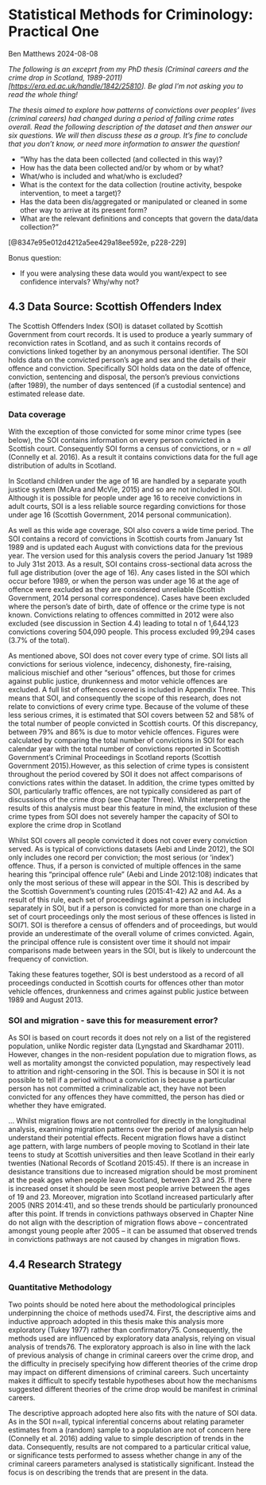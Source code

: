 Statistical Methods for Criminology: Practical One
================
Ben Matthews
2024-08-08

*The following is an exceprt from my PhD thesis (Criminal careers and
the crime drop in Scotland,
1989-2011)\[<https://era.ed.ac.uk/handle/1842/25810>\]. Be glad I’m not
asking you to read the whole thing!*

*The thesis aimed to explore how patterns of convictions over peoples’
lives (criminal careers) had changed during a period of falling crime
rates overall. Read the following description of the dataset and then
answer our six questions. We will then discuss these as a group. It’s
fine to conclude that you don’t know, or need more information to answer
the question!*

- “Why has the data been collected (and collected in this way)?
- How has the data been collected and/or by whom or by what?
- What/who is included and what/who is excluded?
- What is the context for the data collection (routine activity, bespoke
  intervention, to meet a target)?
- Has the data been dis/aggregated or manipulated or cleaned in some
  other way to arrive at its present form?
- What are the relevant definitions and concepts that govern the
  data/data collection?”

\[@8347e95e012d4212a5ee429a18ee592e, p228-229\]

Bonus question:
- If you were analysing these data would you want/expect to see confidence intervals? Why/why not?

## 4.3 Data Source: Scottish Offenders Index

The Scottish Offenders Index (SOI) is dataset collated by Scottish
Government from court records. It is used to produce a yearly summary of
reconviction rates in Scotland, and as such it contains records of
convictions linked together by an anonymous personal identifier. The SOI
holds data on the convicted person’s age and sex and the details of
their offence and conviction. Specifically SOI holds data on the date of
offence, conviction, sentencing and disposal, the person’s previous
convictions (after 1989), the number of days sentenced (if a custodial
sentence) and estimated release date.

### Data coverage

With the exception of those convicted for some minor crime types (see
below), the SOI contains information on every person convicted in a
Scottish court. Consequently SOI forms a census of convictions, or n =
*all* (Connelly et al. 2016). As a result it contains convictions data
for the full age distribution of adults in Scotland.

In Scotland children under the age of 16 are handled by a separate youth
justice system (McAra and McVie, 2015) and so are not included in SOI.
Although it is possible for people under age 16 to receive convictions
in adult courts, SOI is a less reliable source regarding convictions for
those under age 16 (Scottish Government, 2014 personal communication).

As well as this wide age coverage, SOI also covers a wide time period.
The SOI contains a record of convictions in Scottish courts from January
1st 1989 and is updated each August with convictions data for the
previous year. The version used for this analysis covers the period
January 1st 1989 to July 31st 2013. As a result, SOI contains
cross-sectional data across the full age distribution (over the age of
16). Any cases listed in the SOI which occur before 1989, or when the
person was under age 16 at the age of offence were excluded as they are
considered unreliable (Scottish Government, 2014 personal
correspondence). Cases have been excluded where the person’s date of
birth, date of offence or the crime type is not known. Convictions
relating to offences committed in 2012 were also excluded (see
discussion in Section 4.4) leading to total n of 1,644,123 convictions
covering 504,090 people. This process excluded 99,294 cases (3.7% of the
total).

As mentioned above, SOI does not cover every type of crime. SOI lists
all convictions for serious violence, indecency, dishonesty,
fire-raising, malicious mischief and other “serious” offences, but those
for crimes against public justice, drunkenness and motor vehicle
offences are excluded. A full list of offences covered is included in
Appendix Three. This means that SOI, and consequently the scope of this
research, does not relate to convictions of every crime type. Because of
the volume of these less serious crimes, it is estimated that SOI covers
between 52 and 58% of the total number of people convicted in Scottish
courts. Of this discrepancy, between 79% and 86% is due to motor vehicle
offences. Figures were calculated by comparing the total number of
convictions in SOI for each calendar year with the total number of
convictions reported in Scottish Government’s Criminal Proceedings in
Scotland reports (Scottish Government 2015).However, as this selection
of crime types is consistent throughout the period covered by SOI it
does not affect comparisons of convictions rates within the dataset. In
addition, the crime types omitted by SOI, particularly traffic offences,
are not typically considered as part of discussions of the crime drop
(see Chapter Three). Whilst interpreting the results of this analysis
must bear this feature in mind, the exclusion of these crime types from
SOI does not severely hamper the capacity of SOI to explore the crime
drop in Scotland

Whilst SOI covers all people convicted it does not cover every
conviction served. As is typical of convictions datasets (Aebi and Linde
2012), the SOI only includes one record per conviction; the most serious
(or ‘index’) offence. Thus, if a person is convicted of multiple
offences in the same hearing this “principal offence rule” (Aebi and
Linde 2012:108) indicates that only the most serious of these will
appear in the SOI. This is described by the Scottish Government’s
counting rules (2015:41-42) A2 and A4. As a result of this rule, each
set of proceedings against a person is included separately in SOI, but
if a person is convicted for more than one charge in a set of court
proceedings only the most serious of these offences is listed in SOI71.
SOI is therefore a census of offenders and of proceedings, but would
provide an underestimate of the overall volume of crimes convicted.
Again, the principal offence rule is consistent over time it should not
impair comparisons made between years in the SOI, but is likely to
undercount the frequency of conviction.

Taking these features together, SOI is best understood as a record of
all proceedings conducted in Scottish courts for offences other than
motor vehicle offences, drunkenness and crimes against public justice
between 1989 and August 2013.

### SOI and migration - save this for measurement error?

As SOI is based on court records it does not rely on a list of the
registered population, unlike Nordic register data (Lyngstad and
Skardhamar 2011). However, changes in the non-resident population due to
migration flows, as well as mortality amongst the convicted population,
may respectively lead to attrition and right-censoring in the SOI. This
is because in SOI it is not possible to tell if a period without a
conviction is because a particular person has not committed a
criminalizable act, they have not been convicted for any offences they
have committed, the person has died or whether they have emigrated.

… Whilst migration flows are not controlled for directly in the
longitudinal analysis, examining migration patterns over the period of
analysis can help understand their potential effects. Recent migration
flows have a distinct age pattern, with large numbers of people moving
to Scotland in their late teens to study at Scottish universities and
then leave Scotland in their early twenties (National Records of
Scotland 2015:45). If there is an increase in desistance transitions due
to increased migration should be most prominent at the peak ages when
people leave Scotland, between 23 and 25. If there is increased onset it
should be seen most people arrive between the ages of 19 and 23.
Moreover, migration into Scotland increased particularly after 2005 (NRS
2014:41), and so these trends should be particularly pronounced after
this point. If trends in convictions pathways observed in Chapter Nine
do not align with the description of migration flows above –
concentrated amongst young people after 2005 – it can be assumed that
observed trends in convictions pathways are not caused by changes in
migration flows.

## 4.4 Research Strategy

### Quantitative Methodology

Two points should be noted here about the methodological principles
underpinning the choice of methods used74. First, the descriptive aims
and inductive approach adopted in this thesis make this analysis more
exploratory (Tukey 1977) rather than confirmatory75. Consequently, the
methods used are influenced by exploratory data analysis, relying on
visual analysis of trends76. The exploratory approach is also in line
with the lack of previous analysis of change in criminal careers over
the crime drop, and the difficulty in precisely specifying how different
theories of the crime drop may impact on different dimensions of
criminal careers. Such uncertainty makes it difficult to specify
testable hypotheses about how the mechanisms suggested different
theories of the crime drop would be manifest in criminal careers.

The descriptive approach adopted here also fits with the nature of SOI
data. As in the SOI n=all, typical inferential concerns about relating
parameter estimates from a (random) sample to a population are not of
concern here (Connelly et al. 2016) adding value to simple description
of trends in the data. Consequently, results are not compared to a
particular critical value, or significance tests performed to assess
whether change in any of the criminal careers parameters analysed is
statistically significant. Instead the focus is on describing the trends
that are present in the data.
